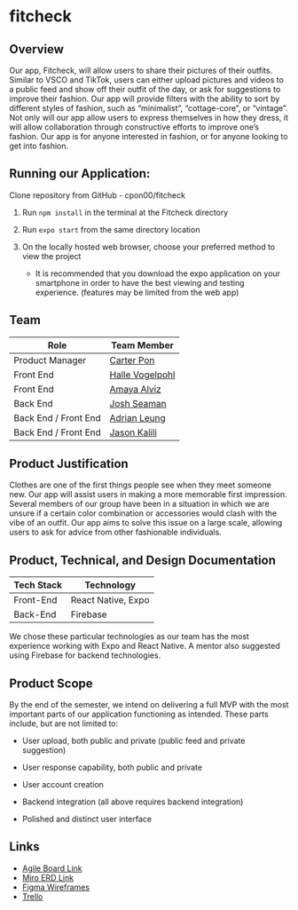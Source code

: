 # fitcheck


## Overview

Our app, Fitcheck, will allow users to share their pictures of their outfits. Similar to VSCO and TikTok, users can either upload pictures and videos to a public feed and show off their outfit of the day, or ask for suggestions to improve their fashion. Our app will provide filters with the ability to sort by different styles of fashion, such as “minimalist”, “cottage-core”, or “vintage”. Not only will our app allow users to express themselves in how they dress, it will allow collaboration through constructive efforts to improve one’s fashion. Our app is for anyone interested in fashion, or for anyone looking to get into fashion.


## Running our Application:
Clone repository from GitHub - cpon00/fitcheck

1. Run ```npm install``` in the terminal at the Fitcheck directory 

2. Run ```expo start``` from the same directory location 

3. On the locally hosted web browser, choose your preferred method to view the project 

    - It is recommended that you download the expo application on your smartphone in order to have the best viewing and testing experience. (features may be limited from the web app)
    
## Team

| Role                 | Team Member                                    |
| -------------------- | ---------------------------------------------- |
| Product Manager      | [Carter Pon](https://github.com/cpon00)        |
| Front End            | [Halle Vogelpohl](https://github.com/hallegv)  |
| Front End            | [Amaya Alviz](https://github.com/aalviz)       |
| Back End             | [Josh Seaman](https://github.com/jseaman1)     |
| Back End / Front End | [Adrian Leung](https://github.com/AdrianLearn) |
| Back End / Front End | [Jason Kalili](https://github.com/jkalili)     |

## Product Justification

Clothes are one of the first things people see when they meet someone new. Our app will assist users in making a more memorable first impression. Several members of our group have been in a situation in which we are unsure if a certain color combination or accessories would clash with the vibe of an outfit. Our app aims to solve this issue on a large scale, allowing users to ask for advice from other fashionable individuals.

## Product, Technical, and Design Documentation

| Tech Stack | Technology         |
| ---------- | ------------------ |
| Front-End  | React Native, Expo |
| Back-End   | Firebase           |

We chose these particular technologies as our team has the most experience working with Expo and React Native. A mentor also suggested using Firebase for backend technologies.

## Product Scope

By the end of the semester, we intend on delivering a full MVP with the most important parts of our application functioning as intended. These parts include, but are not limited to:

- User upload, both public and private (public feed and private suggestion)

- User response capability, both public and private

- User account creation

- Backend integration (all above requires backend integration)

- Polished and distinct user interface

## Links

- [Agile Board Link](https://fitcheck.atlassian.net/jira/software/projects/FIT/boards/1)
- [Miro ERD Link](https://miro.com/app/board/o9J_lugLl74=/?invite_link_id=285782000329)
- [Figma Wireframes](https://www.figma.com/file/7lhawy5REpccuqESR87Owr/Frame?node-id=194%3A1561)
- [Trello](https://trello.com/b/SjSzIbVw/fitcheck-scrum-board)
